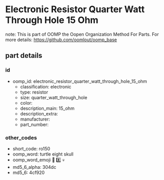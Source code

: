 # Electronic Resistor Quarter Watt Through Hole 15 Ohm  

note: This is part of OOMP the Oopen Organization Method For Parts. For more details: https://github.com/oomlout/oomp_base

##  part details





### id
* oomp_id: electronic_resistor_quarter_watt_through_hole_15_ohm
  * classification: electronic
  * type: resistor
  * size: quarter_watt_through_hole
  * color: 
  * description_main: 15_ohm
  * description_extra: 
  * manufacturer: 
  * part_number: 

### other_codes
* short_code: ro150
* oomp_word: turtle eight skull
* oomp_word_emoji :turtle: :eight: :skull:
* md5_6_alpha: 304dc
* md5_6: 4cf920